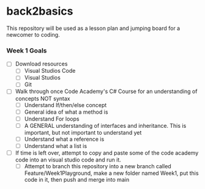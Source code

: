 # back2basics
This repository will be used as a lesson plan and jumping board for a newcomer to coding. 

### Week 1 Goals
- [ ] Download resources
  - [ ] Visual Studios Code
  - [ ] Visual Studios
  - [ ] Git
- [ ] Walk through once Code Academy's C# Course for an understanding of concepts NOT syntax
  - [ ] Understand If/then/else concept
  - [ ] General idea of what a method is
  - [ ] Understand For loops
  - [ ] A GENERAL understanding of interfaces and inheritance. This is important, but not important to understand yet
  - [ ] Understand what a reference is
  - [ ] Understand what a list is
- [ ] If time is left over, attempt to copy and paste some of the code academy code into an visual studio code and run it.
  - [ ] Attempt to branch this repository into a new branch called Feature/Week1Playground, make a new folder named Week1, put this code in it, then push and merge into main
